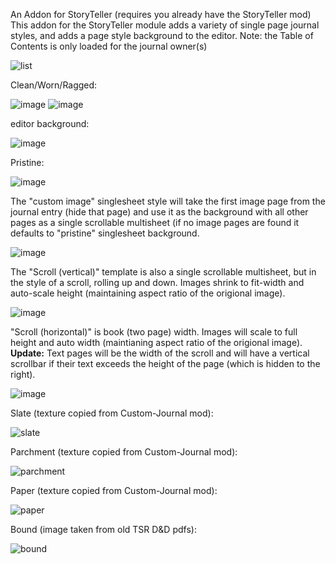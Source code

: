 An Addon for StoryTeller
(requires you already have the StoryTeller mod)
This addon for the StoryTeller module adds a variety of single page journal styles, and adds a page style background to the editor.
Note: the Table of Contents is only loaded for the journal owner(s)

![list](https://github.com/user-attachments/assets/cc32f876-1361-48a4-be55-47b2ddfe7d6d)

Clean/Worn/Ragged:

![image](https://github.com/Benjaneer/storyteller-addon-singlesheet/assets/9536408/6bd42d08-ac93-4454-ae5d-eef952392651)
![image](https://github.com/Benjaneer/storyteller-addon-singlesheet/assets/9536408/01ad000d-cc09-44ae-8d2e-8b27d3ad8955)

editor background:

![image](https://github.com/Benjaneer/storyteller-addon-singlesheet/assets/9536408/8c9f512f-043b-40ac-9102-fcbe1c899a5b)

Pristine:

![image](https://github.com/Benjaneer/storyteller-addon-singlesheet/assets/9536408/be37534f-1936-4833-a0d1-6d37ce1872f2)

The "custom image" singlesheet style will take the first image page from the journal entry (hide that page) and use it as the background with all other pages as a single scrollable multisheet (if no image pages are found it defaults to "pristine" singlesheet background.

![image](https://github.com/Benjaneer/storyteller-addon-singlesheet/assets/9536408/dad776bb-5767-496e-b599-896462fd1674)

The "Scroll (vertical)" template is also a single scrollable multisheet, but in the style of a scroll, rolling up and down.
Images shrink to fit-width and auto-scale height (maintaining aspect ratio of the origional image).

![image](https://github.com/Benjaneer/storyteller-addon-singlesheet/assets/9536408/385ea30b-8996-4e51-ac27-dbd5d39e8736)

"Scroll (horizontal)" is book (two page) width. Images will scale to full height and auto width (maintianing aspect ratio of the origional image).
**Update:** Text pages will be the width of the scroll and will have a vertical scrollbar if their text exceeds the height of the page (which is hidden to the right).

![image](https://github.com/Benjaneer/storyteller-addon-singlesheet/assets/9536408/1e80982a-5feb-44ce-bbf6-dd0f6c46569e)

Slate (texture copied from Custom-Journal mod):

![slate](https://github.com/user-attachments/assets/6ef95879-7469-4ae4-9b6f-215019abfba3)

Parchment (texture copied from Custom-Journal mod):

![parchment](https://github.com/user-attachments/assets/3f62ba39-ebda-47e2-a965-0029f2f45e6b)

Paper (texture copied from Custom-Journal mod):

![paper](https://github.com/user-attachments/assets/222c9dfb-1270-4efa-afc4-a46cd2087e6a)

Bound (image taken from old TSR D&D pdfs):

![bound](https://github.com/user-attachments/assets/6246c5e5-9950-4556-857f-6eb1ef040ffb)
